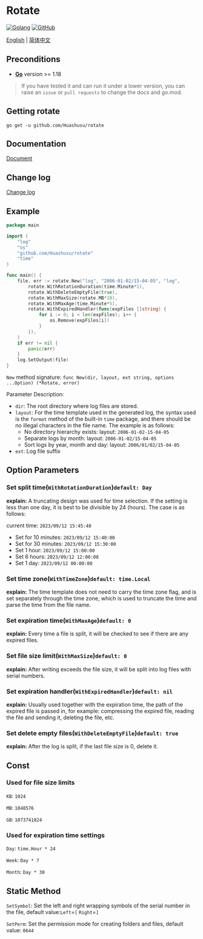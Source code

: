 # Rotate

[![Golang](https://img.shields.io/badge/Golang-1.18-blue)](https://go.dev/)
[![GitHub](https://img.shields.io/github/license/huashusu/rotate)](https://github.com/Huashusu/rotate)

[English](README.md) | [简体中文](README.zh_CN.md)

## Preconditions

- **[Go](https://go.dev/)** version >= 1.18
> If you have tested it and can run it under a lower version, you can raise an `issue` or `pull requests` to change the docs and go.mod.

## Getting rotate

```shell
go get -u github.com/Huashusu/rotate
```

## Documentation

[Document](https://godoc.org/github.com/Huashusu/rotate)

## Change log

[Change log](CHANGELOG.md)

## Example

```go
package main

import (
	"log"
	"os"
	"github.com/Huashusu/rotate"
	"time"
)

func main() {
	file, err := rotate.New("log", "2006-01-02/15-04-05", "log",
		rotate.WithRotationDuration(time.Minute*1),
		rotate.WithDeleteEmptyFile(true),
		rotate.WithMaxSize(rotate.MB*10),
		rotate.WithMaxAge(time.Minute*5),
		rotate.WithExpiredHandler(func(expFiles []string) {
			for i := 0; i < len(expFiles); i++ {
				os.Remove(expFiles[i])
			}
		}),
	)
	if err != nil {
		panic(err)
	}
	log.SetOutput(file)
}
```

`New` method signature: `func New(dir, layout, ext string, options ...Option) (*Rotate, error)`

Parameter Description:

- `dir`: The root directory where log files are stored.
- `layout`: For the time template used in the generated log, the syntax used is the `format` method of the built-in `time` package, and there should be no illegal characters in the file name. The example is as follows:
    - No directory hierarchy exists: layout: `2006-01-02-15-04-05`
    - Separate logs by month: layout: `2006-01-02/15-04-05`
    - Sort logs by year, month and day: layout: `2006/01/02/15-04-05`
- `ext`: Log file suffix

## Option Parameters

### Set split time(`WithRotationDuration`)`default: Day`

**explain:** A truncating design was used for time selection. If the setting is less than one day, it is best to be divisible by 24 (hours). The case is as follows: 

current time: `2023/09/12 15:45:40`

- Set for 10 minutes: `2023/09/12 15:40:00`
- Set for 30 minutes: `2023/09/12 15:30:00`
- Set 1 hour: `2023/09/12 15:00:00`
- Set 6 hours: `2023/09/12 12:00:00`
- Set 1 day: `2023/09/12 00:00:00`

### Set time zone(`WithTimeZone`)`default: time.Local`

**explain:** The time template does not need to carry the time zone flag, and is set separately through the time zone, which is used to truncate the time and parse the time from the file name.

### Set expiration time(`WithMaxAge`)`default: 0`

**explain:** Every time a file is split, it will be checked to see if there are any expired files.

### Set file size limit(`WithMaxSize`)`default: 0`

**explain:** After writing exceeds the file size, it will be split into log files with serial numbers.

### Set expiration handler(`WithExpiredHandler`)`default: nil`

**explain:** Usually used together with the expiration time, the path of the expired file is passed in, for example: compressing the expired file, reading the file and sending it, deleting the file, etc.

### Set delete empty files(`WithDeleteEmptyFile`)`default: true`

**explain:** After the log is split, if the last file size is 0, delete it.

## Const

### Used for file size limits

`KB`: `1024`

`MB`: `1048576`

`GB`: `1073741824`

### Used for expiration time settings

`Day`: `time.Hour * 24`

`Week`: `Day * 7`

`Month`: `Day * 30`

## Static Method

`SetSymbol`: Set the left and right wrapping symbols of the serial number in the file, default value:`Left`=`[` `Right`=`]`

`SetPerm`: Set the permission mode for creating folders and files, default value: `0644`